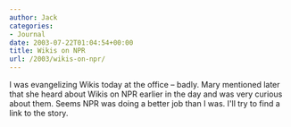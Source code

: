 ```yaml
---
author: Jack
categories:
- Journal
date: 2003-07-22T01:04:54+00:00
title: Wikis on NPR
url: /2003/wikis-on-npr/
---
```


I was evangelizing Wikis today at the office &#8211; badly. Mary mentioned later that she heard about Wikis on NPR earlier in the day and was very curious about them. Seems NPR was doing a better job than I was. I'll try to find a link to the story.